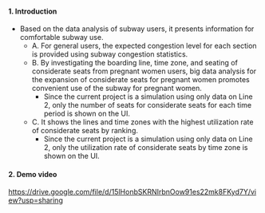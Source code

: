 #### 1. Introduction
- Based on the data analysis of subway users, it presents information for comfortable subway use.
  - A. For general users, the expected congestion level for each section is provided using subway
congestion statistics.
  - B. By investigating the boarding line, time zone, and seating of considerate seats from
pregnant women users, big data analysis for the expansion of considerate seats for
pregnant women promotes convenient use of the subway for pregnant women.
    - Since the current project is a simulation using only data on Line 2, only the number
of seats for considerate seats for each time period is shown on the UI.
  - C. It shows the lines and time zones with the highest utilization rate of considerate seats by
ranking.
    - Since the current project is a simulation using only data on Line 2, only the
utilization rate of considerate seats by time zone is shown on the UI.

#### 2. Demo video
https://drive.google.com/file/d/15lHonbSKRNIrbnOow91es22mk8FKyd7Y/view?usp=sharing

